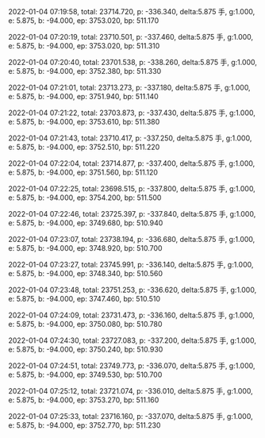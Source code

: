 2022-01-04 07:19:58, total: 23714.720, p: -336.340, delta:5.875 手, g:1.000, e: 5.875, b: -94.000, ep: 3753.020, bp: 511.170

2022-01-04 07:20:19, total: 23710.501, p: -337.460, delta:5.875 手, g:1.000, e: 5.875, b: -94.000, ep: 3753.020, bp: 511.310

2022-01-04 07:20:40, total: 23701.538, p: -338.260, delta:5.875 手, g:1.000, e: 5.875, b: -94.000, ep: 3752.380, bp: 511.330

2022-01-04 07:21:01, total: 23713.273, p: -337.180, delta:5.875 手, g:1.000, e: 5.875, b: -94.000, ep: 3751.940, bp: 511.140

2022-01-04 07:21:22, total: 23703.873, p: -337.430, delta:5.875 手, g:1.000, e: 5.875, b: -94.000, ep: 3753.610, bp: 511.380

2022-01-04 07:21:43, total: 23710.417, p: -337.250, delta:5.875 手, g:1.000, e: 5.875, b: -94.000, ep: 3752.510, bp: 511.220

2022-01-04 07:22:04, total: 23714.877, p: -337.400, delta:5.875 手, g:1.000, e: 5.875, b: -94.000, ep: 3751.560, bp: 511.120

2022-01-04 07:22:25, total: 23698.515, p: -337.800, delta:5.875 手, g:1.000, e: 5.875, b: -94.000, ep: 3754.200, bp: 511.500

2022-01-04 07:22:46, total: 23725.397, p: -337.840, delta:5.875 手, g:1.000, e: 5.875, b: -94.000, ep: 3749.680, bp: 510.940

2022-01-04 07:23:07, total: 23738.194, p: -336.680, delta:5.875 手, g:1.000, e: 5.875, b: -94.000, ep: 3748.920, bp: 510.700

2022-01-04 07:23:27, total: 23745.991, p: -336.140, delta:5.875 手, g:1.000, e: 5.875, b: -94.000, ep: 3748.340, bp: 510.560

2022-01-04 07:23:48, total: 23751.253, p: -336.620, delta:5.875 手, g:1.000, e: 5.875, b: -94.000, ep: 3747.460, bp: 510.510

2022-01-04 07:24:09, total: 23731.473, p: -336.160, delta:5.875 手, g:1.000, e: 5.875, b: -94.000, ep: 3750.080, bp: 510.780

2022-01-04 07:24:30, total: 23727.083, p: -337.200, delta:5.875 手, g:1.000, e: 5.875, b: -94.000, ep: 3750.240, bp: 510.930

2022-01-04 07:24:51, total: 23749.773, p: -336.070, delta:5.875 手, g:1.000, e: 5.875, b: -94.000, ep: 3749.530, bp: 510.700

2022-01-04 07:25:12, total: 23721.074, p: -336.010, delta:5.875 手, g:1.000, e: 5.875, b: -94.000, ep: 3753.270, bp: 511.160

2022-01-04 07:25:33, total: 23716.160, p: -337.070, delta:5.875 手, g:1.000, e: 5.875, b: -94.000, ep: 3752.770, bp: 511.230